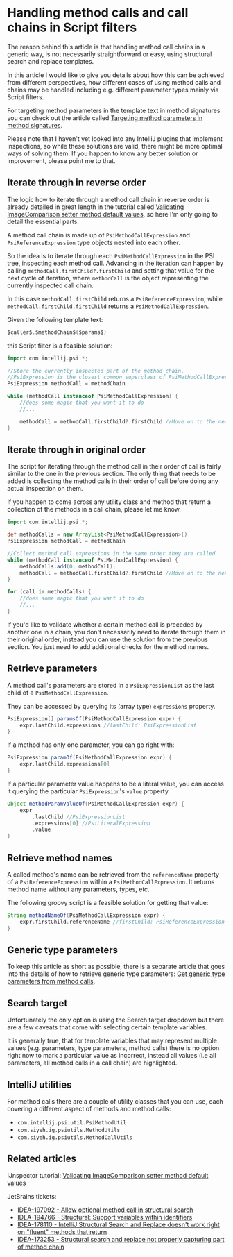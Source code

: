 # Handling method calls and call chains in Script filters

The reason behind this article is that handling method call chains in a generic way, is not necessarily straightforward
or easy, using structural search and replace templates.

In this article I would like to give you details about how this can be achieved from different perspectives, how different
cases of using method calls and chains may be handled including e.g. different parameter types mainly via Script filters.

For targeting method parameters in the template text in method signatures
you can check out the article called [Targeting method parameters in method signatures](https://ijnspector.wordpress.com/2019/03/22/targeting-method-parameters-in-method-signatures/).

Please note that I haven't yet looked into any IntelliJ plugins that implement inspections, so while these solutions
are valid, there might be more optimal ways of solving them. If you happen to know any better solution or improvement, please point me to that.

## Iterate through in reverse order

The logic how to iterate through a method call chain in reverse order is already detailed in great length in the tutorial
called [Validating ImageComparison setter method default values](https://ijnspector.wordpress.com/2020/04/09/validating-imagecomparison-setter-method-default-values/),
so here I'm only going to detail the essential parts.

A method call chain is made up of `PsiMethodCallExpression` and `PsiReferenceExpression` type objects nested into each other.

So the idea is to iterate through each `PsiMethodCallExpression` in the PSI tree, inspecting each method call. Advancing in the iteration can happen
by calling `methodCall.firstChild?.firstChild` and setting that value for the next cycle of iteration, where `methodCall` is the object representing the currently
inspected call chain.

In this case `methodCall.firstChild` returns a `PsiReferenceExpression`, while `methodCall.firstChild.firstChild` returns a `PsiMethodCallExpression`.

Given the following template text:

```java
$caller$.$methodChain$($params$)
```

this Script filter is a feasible solution:

```groovy
import com.intellij.psi.*;

//Store the currently inspected part of the method chain.
//PsiExpression is the closest common superclass of PsiMethodCallExpression and PsiReferenceExpression
PsiExpression methodCall = methodChain

while (methodCall instanceof PsiMethodCallExpression) {
    //does some magic that you want it to do
    //...

    methodCall = methodCall.firstChild?.firstChild //Move on to the next method in the chain
}
```

## Iterate through in original order

The script for iterating through the method call in their order of call is fairly similar to the one in the previous section. The only thing that needs to
be added is collecting the method calls in their order of call before doing any actual inspection on them.

If you happen to come across any utility class and method that return a collection of the methods in a call chain, please let me know.

```groovy
import com.intellij.psi.*;

def methodCalls = new ArrayList<PsiMethodCallExpression>()
PsiExpression methodCall = methodChain

//Collect method call expressions in the same order they are called
while (methodCall instanceof PsiMethodCallExpression) {
    methodCalls.add(0, methodCall);
    methodCall = methodCall.firstChild?.firstChild //Move on to the next method in the chain
}

for (call in methodCalls) {
    //does some magic that you want it to do
    //...
}
```

If you'd like to validate whether a certain method call is preceded by another one in a chain, you don't necessarily need to iterate through them in their original order,
instead you can use the solution from the previous section. You just need to add additional checks for the method names.

## Retrieve parameters

A method call's parameters are stored in a `PsiExpressionList` as the last child of a `PsiMethodCallExpression`.

They can be accessed by querying its (array type) `expressions` property.

```groovy
PsiExpression[] paramsOf(PsiMethodCallExpression expr) {
    expr.lastChild.expressions //lastChild: PsiExpressionList
}
```

If a method has only one parameter, you can go right with:

```groovy
PsiExpression paramOf(PsiMethodCallExpression expr) {
    expr.lastChild.expressions[0]
}
```

If a particular parameter value happens to be a literal value, you can access it querying the particular `PsiExpression`'s `value` property.

```groovy
Object methodParamValueOf(PsiMethodCallExpression expr) {
    expr
        .lastChild //PsiExpressionList
        .expressions[0] //PsiLiteralExpression
        .value
}
```

## Retrieve method names

A called method's name can be retrieved from the `referenceName` property of a `PsiReferenceExpression` within a `PsiMethodCallExpression`.
It returns method name without any parameters, types, etc.

The following groovy script is a feasible solution for getting that value:

```groovy
String methodNameOf(PsiMethodCallExpression expr) {
    expr.firstChild.referenceName //firstChild: PsiReferenceExpression
}
```

## Generic type parameters

To keep this article as short as possible, there is a separate article that goes into the details of how to retrieve generic type parameters:
[Get generic type parameters from method calls](../41-Get-generic-type-parameter-from-method-calls/41-get-generic-type-parameters-from-method-calls.md).

## Search target

Unfortunately the only option is using the Search target dropdown but there are a few caveats that come with selecting certain template variables.

It is generally true, that for template variables that may represent multiple values (e.g. parameters, type parameters, method calls)
there is no option right now to mark a particular value as incorrect, instead all values (i.e all parameters, all method calls in a call chain) are highlighted.

## IntelliJ utilities

For method calls there are a couple of utility classes that you can use, each covering a different aspect of methods and method calls:
- `com.intellij.psi.util.PsiMethodUtil`
- `com.siyeh.ig.psiutils.MethodUtils`
- `com.siyeh.ig.psiutils.MethodCallUtils`

## Related articles

IJnspector tutorial: [Validating ImageComparison setter method default values](https://ijnspector.wordpress.com/2020/04/09/validating-imagecomparison-setter-method-default-values/)

JetBrains tickets:
- [IDEA-197092 - Allow optional method call in structural search](https://youtrack.jetbrains.com/issue/IDEA-197092)
- [IDEA-194766 - Structural: Support variables within identifiers](https://youtrack.jetbrains.com/issue/IDEA-194766)
- [IDEA-178110 - IntelliJ Structural Search and Replace doesn't work right on "fluent" methods that return](https://youtrack.jetbrains.com/issue/IDEA-178110)
- [IDEA-173253 - Structural search and replace not properly capturing part of method chain](https://youtrack.jetbrains.com/issue/IDEA-173253)
